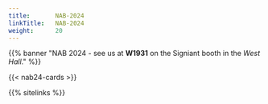 ```yaml
---
title:       NAB-2024
linkTitle:   NAB-2024
weight:      20
---
```


{{% banner "NAB 2024 - see us at **W1931** on the Signiant booth in the _West Hall_." %}}

<div class="ui horizontal cards">
  {{< nab24-cards >}}
</div>

{{% sitelinks %}}
